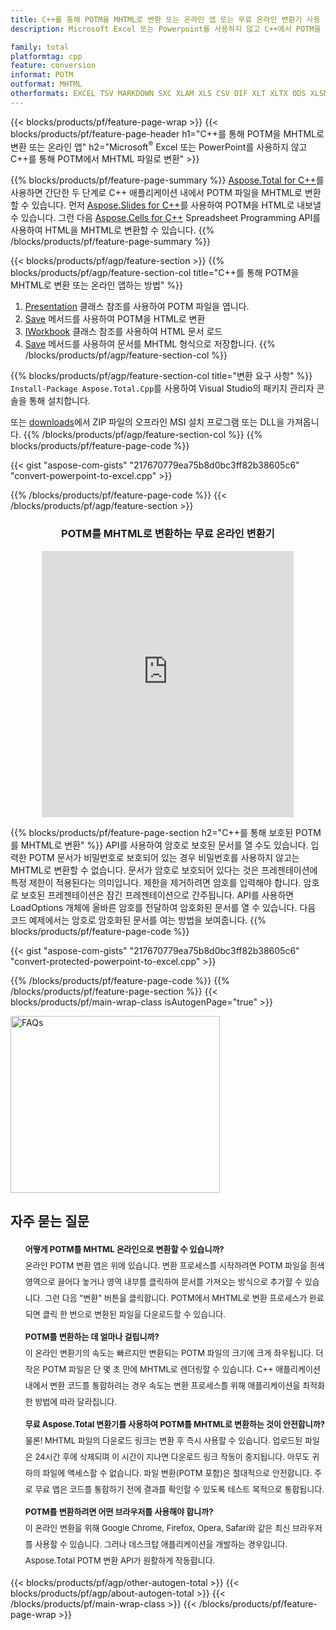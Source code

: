 ```yaml
---
title: C++를 통해 POTM을 MHTML로 변환 또는 온라인 앱 또는 무료 온라인 변환기 사용
description: Microsoft Excel 또는 Powerpoint를 사용하지 않고 C++에서 POTM을 MHTML로 내보내기 또는 온라인. 코드를 통합하기 전에 무료 POT to CSV 온라인 변환기를 빠르게 테스트하십시오.

family: total
platformtag: cpp
feature: conversion
informat: POTM
outformat: MHTML
otherformats: EXCEL TSV MARKDOWN SXC XLAM XLS CSV DIF XLT XLTX ODS XLSM XLSB FODS XLSX XLTM DOC DOCX DOCM DOT DOTM DOTX ODT OTT RTF WORD WORDML TEXT FLATOPX
---
```

{{< blocks/products/pf/feature-page-wrap >}}
{{< blocks/products/pf/feature-page-header h1="C++를 통해 POTM을 MHTML로 변환 또는 온라인 앱" h2="Microsoft<sup>&reg;</sup> Excel 또는 PowerPoint를 사용하지 않고 C++를 통해 POTM에서 MHTML 파일로 변환" >}}

{{% blocks/products/pf/feature-page-summary %}}
[Aspose.Total for C++](https://products.aspose.com/total/cpp/)를 사용하면 간단한 두 단계로 C++ 애플리케이션 내에서 POTM 파일을 MHTML로 변환할 수 있습니다. 먼저 [Aspose.Slides for C++](https://products.aspose.com/slides/cpp/)를 사용하여 POTM을 HTML로 내보낼 수 있습니다. 그런 다음 [Aspose.Cells for C++](https://products.aspose.com/cells/cpp/) Spreadsheet Programming API를 사용하여 HTML을 MHTML로 변환할 수 있습니다. 
{{% /blocks/products/pf/feature-page-summary  %}}

{{< blocks/products/pf/agp/feature-section >}}
{{% blocks/products/pf/agp/feature-section-col title="C++를 통해 POTM을 MHTML로 변환 또는 온라인 앱하는 방법" %}}
1. [Presentation](https://reference.aspose.com/slides/cpp/class/aspose.slides.presentation) 클래스 참조를 사용하여 POTM 파일을 엽니다.
2. [Save](https://reference.aspose.com/slides/cpp/class/aspose.slides.presentation#a06fe2a156063c8c3e5ada2713bb697ba) 메서드를 사용하여 POTM을 HTML로 변환
3. [IWorkbook](https://reference.aspose.com/cells/cpp/class/aspose.cells.i_workbook) 클래스 참조를 사용하여 HTML 문서 로드
4. [Save](https://reference.aspose.com/cells/cpp/class/aspose.cells.i_workbook#a5dc7de23f7ceba76a05dc1d49f51502e) 메서드를 사용하여 문서를 MHTML 형식으로 저장합니다.
{{% /blocks/products/pf/agp/feature-section-col %}}

{{% blocks/products/pf/agp/feature-section-col title="변환 요구 사항" %}}
```Install-Package Aspose.Total.Cpp```를 사용하여 Visual Studio의 패키지 관리자 콘솔을 통해 설치합니다.

또는 [downloads](https://releases.aspose.com/total/cpp)에서 ZIP 파일의 오프라인 MSI 설치 프로그램 또는 DLL을 가져옵니다.
{{% /blocks/products/pf/agp/feature-section-col %}}
{{% blocks/products/pf/feature-page-code %}}

{{< gist "aspose-com-gists" "217670779ea75b8d0bc3ff82b38605c6" "convert-powerpoint-to-excel.cpp" >}}



{{% /blocks/products/pf/feature-page-code %}}
{{< /blocks/products/pf/agp/feature-section >}}

<div class="container-fluid agp-content bg-white aboutfile box-1 vh100 section nopbtm">
<div class=container>
<div class=row>
<div class="demobox tc col-md-12 padding-0" align="center">

<h3>POTM를 MHTML로 변환하는 무료 온라인 변환기</h3>

<iframe style="border: none; height: 426px;" scrolling="no" src="https://total-conversion-app-65z5r2lp.qa.k8s.dynabic.com/?to=mhtml&from=potm" id="child-iframe" width="80%"></iframe>

</div></div>
</div></div>

{{% blocks/products/pf/feature-page-section  h2="C++를 통해 보호된 POTM를 MHTML로 변환" %}}
API를 사용하여 암호로 보호된 문서를 열 수도 있습니다. 입력한 POTM 문서가 비밀번호로 보호되어 있는 경우 비밀번호를 사용하지 않고는 MHTML로 변환할 수 없습니다. 문서가 암호로 보호되어 있다는 것은 프레젠테이션에 특정 제한이 적용된다는 의미입니다. 제한을 제거하려면 암호를 입력해야 합니다. 암호로 보호된 프레젠테이션은 잠긴 프레젠테이션으로 간주됩니다. API를 사용하면 LoadOptions 개체에 올바른 암호를 전달하여 암호화된 문서를 열 수 있습니다. 다음 코드 예제에서는 암호로 암호화된 문서를 여는 방법을 보여줍니다.
{{% blocks/products/pf/feature-page-code %}}

{{< gist "aspose-com-gists" "217670779ea75b8d0bc3ff82b38605c6" "convert-protected-powerpoint-to-excel.cpp" >}}

{{% /blocks/products/pf/feature-page-code  %}}
{{% /blocks/products/pf/feature-page-section %}}
{{< blocks/products/pf/main-wrap-class isAutogenPage="true" >}}
<style>.howtolist li{margin-right: 0!important;line-height: 26px;position: relative;margin-bottom: 10px;font-size: 13px;list-style-type: none;}</style>
<div class="col-md-12 tl bg-gray-dark howtolist section">
  <a class="anchor" name="faqpage"></a>
  <div class="container tl dflex" itemscope="" itemtype="https://schema.org/FAQPage">
      <div class="col-md-4 howtosectiongfx">
          <img class="social-panel-hide-on-mobile" src="https://www.groupdocs.cloud/templates/brand/images/groupdocs/conversion/groupdocs_conversion-brand.png" alt="FAQs" width="335" height="283">
      </div>
      <div class="howtosection col-md-8">
          <div>
              <h2>자주 묻는 질문</h2>
              <ul>
                  <li itemscope="" itemprop="mainEntity" itemtype="https://schema.org/Question">
                      <div>
                          <span itemprop="name"><b>어떻게 POTM를 MHTML 온라인으로 변환할 수 있습니까?</b></span>
                      </div>
                      <div itemscope="" itemprop="acceptedAnswer" itemtype="https://schema.org/Answer">
                          <span itemprop="text">온라인 POTM 변환 앱은 위에 있습니다. 변환 프로세스를 시작하려면 POTM 파일을 흰색 영역으로 끌어다 놓거나 영역 내부를 클릭하여 문서를 가져오는 방식으로 추가할 수 있습니다. 그런 다음 "변환" 버튼을 클릭합니다. POTM에서 MHTML로 변환 프로세스가 완료되면 클릭 한 번으로 변환된 파일을 다운로드할 수 있습니다.</span>
                      </div>
                  </li>
                  <li itemscope="" itemprop="mainEntity" itemtype="https://schema.org/Question">
                      <div>
                          <span itemprop="name"><b>POTM를 변환하는 데 얼마나 걸립니까?</b></span>
                      </div>
                      <div itemscope="" itemprop="acceptedAnswer" itemtype="https://schema.org/Answer">
                          <span itemprop="text">이 온라인 변환기의 속도는 빠르지만 변환되는 POTM 파일의 크기에 크게 좌우됩니다. 더 작은 POTM 파일은 단 몇 초 만에 MHTML로 렌더링할 수 있습니다. C++ 애플리케이션 내에서 변환 코드를 통합하려는 경우 속도는 변환 프로세스를 위해 애플리케이션을 최적화한 방법에 따라 달라집니다.</span>
                      </div>
                  </li>
                  <li itemscope="" itemprop="mainEntity" itemtype="https://schema.org/Question">
                      <div>
                          <span itemprop="name"><b>무료 Aspose.Total 변환기를 사용하여 POTM를 MHTML로 변환하는 것이 안전합니까?</b></span>
                      </div>
                      <div itemscope="" itemprop="acceptedAnswer" itemtype="https://schema.org/Answer">
                          <span itemprop="text">물론! MHTML 파일의 다운로드 링크는 변환 후 즉시 사용할 수 있습니다. 업로드된 파일은 24시간 후에 삭제되며 이 시간이 지나면 다운로드 링크 작동이 중지됩니다. 아무도 귀하의 파일에 액세스할 수 없습니다. 파일 변환(POTM 포함)은 절대적으로 안전합니다. 주로 무료 앱은 코드를 통합하기 전에 결과를 확인할 수 있도록 테스트 목적으로 통합됩니다.</span>
                      </div>
                  </li>                 
                  <li itemscope="" itemprop="mainEntity" itemtype="https://schema.org/Question">
                      <div>
                          <span itemprop="name"><b>POTM를 변환하려면 어떤 브라우저를 사용해야 합니까?</b></span>
                      </div>
                      <div itemscope="" itemprop="acceptedAnswer" itemtype="https://schema.org/Answer">
                          <span itemprop="text">이 온라인 변환을 위해 Google Chrome, Firefox, Opera, Safari와 같은 최신 브라우저를 사용할 수 있습니다. 그러나 데스크탑 애플리케이션을 개발하는 경우입니다. Aspose.Total POTM 변환 API가 원활하게 작동합니다.</span>
                      </div>
                  </li>
              </ul>
          </div>
      </div>
  </div>
{{< blocks/products/pf/agp/other-autogen-total >}}
{{< blocks/products/pf/agp/about-autogen-total >}}
{{< /blocks/products/pf/main-wrap-class >}}
{{< /blocks/products/pf/feature-page-wrap >}}